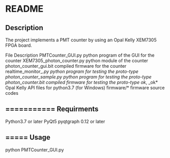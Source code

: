 README
===========
Description
-----------
The project implements a PMT counter by using an Opal Kelly XEM7305 FPGA board.

File						Description
PMTCounter_GUI.py			python program of the GUI for the counter
XEM7305_photon_counter.py	python module of the counter
photon_counter_gui.bit		compiled firmware for the counter
realtime_monitor_*.py		python program for testing the proto-type
photon_counter_sample.py	python program for testing the proto-type
photon_counter.bit			compiled firmware for testing the proto-type
ok*, _ok*					Opal Kelly API files for python3.7 (for Windows)
firmware/*					firmware source codes

===========
Requirments
-----------
Python3.7 or later
PyQt5
pyqtgraph 0.12 or later

=====
Usage
-----
python PMTCounter_GUI.py